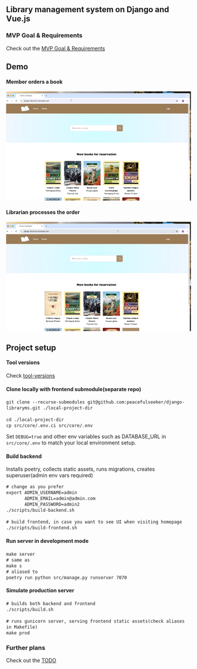 ## Library management system on Django and Vue.js

### MVP Goal & Requirements
Check out the [MVP Goal & Requirements](../../wiki/MVP-Goal-&-Requirements)

## Demo
#### Member orders a book
![Member orders a book](demo/demo-member-ui.gif)
#### Librarian processes the order
![Librarian processes the order](demo/demo-librarian-admin.gif)

## Project setup

#### Tool versions
Check [tool-versions](./.tool-versions)

#### Clone locally with frontend submodule(separate repo)
```shell
git clone --recurse-submodules git@github.com:peacefulseeker/django-libraryms.git ./local-project-dir

cd ./local-project-dir
cp src/core/.env.ci src/core/.env
```
Set `DEBUG=true` and other env variables such as DATABASE_URL in `src/core/.env`
to match your local environment setup.


#### Build backend
Installs poetry, collects static assets, runs migrations, creates superuser(admin env vars required)
```shell
# change as you prefer
export ADMIN_USERNAME=admin
       ADMIN_EMAIL=admin@admin.com
       ADMIN_PASSWORD=admin2
./scripts/build-backend.sh

# build frontend, in case you want to see UI when visiting homepage
./scripts/build-frontend.sh
```

#### Run server in development mode
```shell
make server
# same as
make s
# aliased to
poetry run python src/manage.py runserver 7070
```

#### Simulate production server
```shell
# builds both backend and frontend
./scripts/build.sh

# runs gunicorn server, serving frontend static assets(check aliases in Makefile)
make prod
```

### Further plans
Check out the [TODO](../../wiki/TODO)

